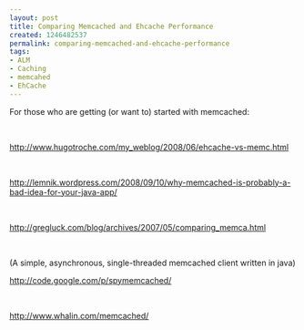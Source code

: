 ```yaml
---
layout: post
title: Comparing Memcached and Ehcache Performance
created: 1246482537
permalink: comparing-memcached-and-ehcache-performance
tags:
- ALM
- Caching
- memcahed
- EhCache
---
```

<p>For those who are getting (or want to) started with memcached:</p>
<p>&nbsp;</p>
<p><a title="Linkification: http://www.hugotroche.com/my_weblog/2008/06/ehcache-vs-memc.html" href="http://www.hugotroche.com/my_weblog/2008/06/ehcache-vs-memc.html" class="linkification-ext">http://www.hugotroche.com/my_weblog/2008/06/ehcache-vs-memc.html</a></p>
<p>&nbsp;</p>
<p><a title="Linkification: http://lemnik.wordpress.com/2008/09/10/why-memcached-is-probably-a-bad-idea-for-your-java-app/" href="http://lemnik.wordpress.com/2008/09/10/why-memcached-is-probably-a-bad-idea-for-your-java-app/" class="linkification-ext">http://lemnik.wordpress.com/2008/09/10/why-memcached-is-probably-a-bad-idea-for-your-java-app/</a></p>
<p>&nbsp;</p>
<p><a title="Linkification: http://gregluck.com/blog/archives/2007/05/comparing_memca.html" href="http://gregluck.com/blog/archives/2007/05/comparing_memca.html" class="linkification-ext">http://gregluck.com/blog/archives/2007/05/comparing_memca.html</a></p>
<p>&nbsp;</p>
<p>(A simple, asynchronous, single-threaded memcached client written in java)</p>
<p><a title="Linkification: http://code.google.com/p/spymemcached/" href="http://code.google.com/p/spymemcached/" class="linkification-ext">http://code.google.com/p/spymemcached/</a></p>
<p>&nbsp;</p>
<p><a title="Linkification: http://www.whalin.com/memcached/" href="http://www.whalin.com/memcached/" class="linkification-ext">http://www.whalin.com/memcached/</a></p>
<p>&nbsp;</p>
